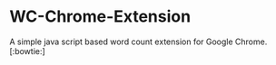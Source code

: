 # WC-Chrome-Extension
A simple java script based word count extension for Google Chrome. [:bowtie:]
